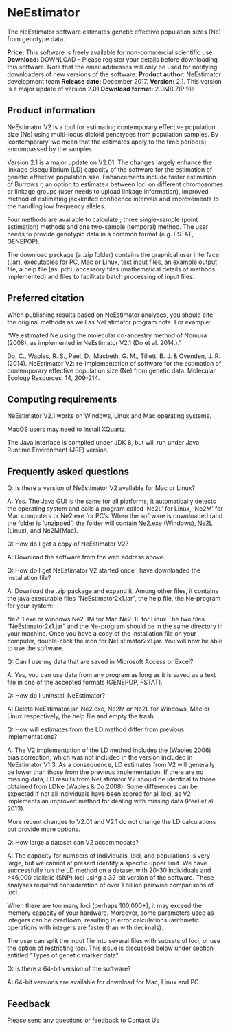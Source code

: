 # NeEstimator
The NeEstimator software estimates genetic effective population sizes (Ne) from genotype data.

**Price:**	This software is freely available for non-commercial scientific use
**Download:**	DOWNLOAD – Please register your details before downloading this software. Note that the email addresses will only be used for notifying downloaders of new versions of the software.
**Product author:**	NeEstimator development team
**Release date:**	December 2017.
**Version:**	2.1. This version is a major update of version 2.01
**Download format:**	2.9MB ZIP file

## Product information
NeEstimator V2 is a tool for estimating contemporary effective population size (Ne) using multi-locus diploid genotypes from population samples. By ‘contemporary’ we mean that the estimates apply to the time period(s) encompassed by the samples.

Version 2.1 is a major update on V2.01. The changes largely enhance the linkage disequilibrium (LD) capacity of the software for the estimation of genetic effective population size. Enhancements include faster estimation of Burrows r, an option to estimate r between loci on different chromosomes or linkage groups (user needs to upload linkage information), improved method of estimating jackknifed confidence intervals and improvements to the handling low frequency alleles.

Four methods are available to calculate ; three single-sample (point estimation) methods and one two-sample (temporal) method. The user needs to provide genotypic data in a common format (e.g. FSTAT, GENEPOP).

The download package (a .zip folder) contains the graphical user interface (.jar), executables for PC, Mac or Linux, test input files, an example output file, a help file (as .pdf), accessory files (mathematical details of methods implemented) and files to facilitate batch processing of input files.

## Preferred citation
When publishing results based on NeEstimator analyses, you should cite the original methods as well as NeEstimator program note. For example:

“We estimated Ne using the molecular co-ancestry method of Nomura (2008), as implemented in NeEstimator V2.1 (Do et al. 2014.).”

Do, C., Waples, R. S., Peel, D., Macbeth, G. M., Tillett, B. J. & Ovenden, J. R. (2014). NeEstimator V2: re-implementation of software for the estimation of contemporary effective population size (Ne) from genetic data. Molecular Ecology Resources. 14, 209-214.

## Computing requirements
NeEstimator V2.1 works on Windows, Linux and Mac operating systems.

MacOS users may need to install XQuartz.

The Java interface is compiled under JDK 8, but will run under Java Runtime Environment (JRE) version.

## Frequently asked questions
Q: Is there a version of NeEstimator V2 available for Mac or Linux?

A: Yes. The Java GUI is the same for all platforms; it automatically detects the operating system and calls a program called ‘Ne2L’ for Linux, ‘Ne2M’ for Mac computers or Ne2.exe for PC’s. When the software is downloaded (and the folder is ‘unzipped’) the folder will contain Ne2.exe (Windows), Ne2L (Linux), and Ne2M(Mac).

Q: How do I get a copy of NeEstimator V2?

A: Download the software from the web address above.

Q: How do I get NeEstimator V2 started once I have downloaded the installation file?

A: Download the .zip package and expand it. Among other files, it contains the java executable files “NeEstimator2x1.jar”, the help file, the Ne-program for your system:

Ne2-1.exe or windows
Ne2-1M for Mac
Ne2-1L for Linux
The two files “NeEstimator2x1.jar” and the Ne-program should be in the same directory in your machine. Once you have a copy of the installation file on your computer, double-click the icon for NeEstimator2x1.jar. You will now be able to use the software.

Q: Can I use my data that are saved in Microsoft Access or Excel?

A: Yes, you can use data from any program as long as it is saved as a text file in one of the accepted formats (GENEPOP, FSTAT).

Q: How do I uninstall NeEstimator?

A: Delete NeEstimator.jar, Ne2.exe, Ne2M or Ne2L for Windows, Mac or Linux respectively, the help file and empty the trash.

Q: How will estimates from the LD method differ from previous implementations?

A: The V2 implementation of the LD method includes the (Waples 2006) bias correction, which was not included in the version included in NeEstimator V1.3. As a consequence, LD estimates from V2 will generally be lower than those from the previous implementation. If there are no missing data, LD results from NeEstimator V2 should be identical to those obtained from LDNe (Waples & Do 2008). Some differences can be expected if not all individuals have been scored for all loci, as V2 implements an improved method for dealing with missing data (Peel et al. 2013).

More recent changes to V2.01 and V2.1 do not change the LD calculations but provide more options.

Q: How large a dataset can V2 accommodate?

A: The capacity for numbers of individuals, loci, and populations is very large, but we cannot at present identify a specific upper limit. We have successfully run the LD method on a dataset with 20-30 individuals and >46,000 diallelic (SNP) loci using a 32-bit version of the software. These analyses required consideration of over 1 billion pairwise comparisons of loci.

When there are too many loci (perhaps 100,000+), it may exceed the memory capacity of your hardware. Moreover, some parameters used as integers can be overflown, resulting in error calculations (arithmetic operations with integers are faster than with decimals).

The user can split the input file into several files with subsets of loci, or use the option of restricting loci. This issue is discussed below under section entitled “Types of genetic marker data”.

Q: Is there a 64-bit version of the software?

A: 64-bit versions are available for download for Mac, Linux and PC.

## Feedback
Please send any questions or feedback to Contact Us